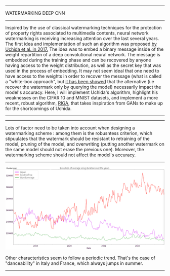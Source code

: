 
---

<p class="titletext">WATERMARKING DEEP CNN</p>

---

<p class="articletext"> Inspired by the use of classical watermarking techniques for the protection of property rights associated to multimedia contents, neural network watermarking is receiving increasing attention over the last several years. The first idea and implementation of such an algorithm was proposed <a href="https://arxiv.org/abs/1701.04082" class="linkedinlink">by Uchida et al. in 2017.</a> The idea was to embed a binary message inside of the weight repartition of a deep convolutional neural network. The message is embedded during the training phase and can be recovered by anyone having access to the weight distribution, as well as the secret key that was used in the process of embedding. It may not seem ideal that one need to have access to the weights in order to recover the message (what is called a "white-box approach", but <a href="https://arxiv.org/abs/1906.07745" class="linkedinlink">it has been showed</a> that the alternative (i.e recover the watermark only by querying the model) necessarily impact the model's accuracy. Here, I will implement Uchida's algorithm, highlight his weaknesses on the CIFAR 10 and MNIST datasets, and implement a more recent, robust algorithm, <a href="https://arxiv.org/abs/1910.14268" class="linkedinlink">RIGA</a>, that takes inspiration from GANs to make up for the shortcomings of Uchida. </p> 

---

---
<p class="articletext"> Lots of factor need to be taken into account when designing a watermarking scheme : among them is the robusntess criterion, which stipuulates that the watermark should be resistant to retraining of the model, pruning of the model, and overwriting (putting another watermark on the same model should not erase the previous one). Moreover, the watermarking scheme should not affect the model's accuracy. </p>

---


<img src="images/duration.png?raw=true" alt="duration"/>

<p class="articletext">Other characteristics seem to follow a periodic trend. That's the case of "danceability" in Italy and France, which always jumps in summer. </p>

---

